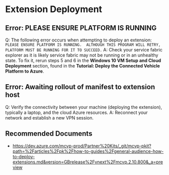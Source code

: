 <properties
	pageTitle="Extension Deployment"
	description="Process extension deployment issues"
	service="microsoft.connectedvehicleplatform"
	resource="core"
	authors="jbeman"
	ms.author="jbeman"
	displayOrder=""
	selfHelpType="generic"
	supportTopicIds="32725773"
	resourceTags=""
	productPesIds="16918"
	cloudEnvironments="public"
	articleId="core-extension-deployment"
	ownershipId="AzureIot_Mobility"
/>

# Extension Deployment

## Error: PLEASE ENSURE PLATFORM IS RUNNING

Q: The following error occurs when attempting to deploy an extension: `PLEASE ENSURE PLATFORM IS RUNNING.  ALTHOUGH THIS PROGRAM WILL RETRY, PLATFORM MUST BE RUNNING FOR IT TO SUCCEED.`
A: Check your service fabric explorer as it is likely service fabric may not be running or in an unhealthy state. To fix it, rerun steps 5 and 6 in the **Windows 10 VM Setup and Cloud Deployment** section, found in the **Tutorial: Deploy the Connected Vehicle Platform to Azure**.

## Error: Awaiting rollout of manifest to extension host

Q: Verify the connectivity between your machine (deploying the extension), typically a laptop, and the cloud Azure resources.
A: Reconnect your network and establish a new VPN session.

## **Recommended Documents**

- https://dev.azure.com/mcvp-prod/Partner%20Kits/_git/mcvp-pkit?path=%2Farticles%2Fpk%2Fhow-to-guides%2Fgeneral-audience-how-to-deploy-extensions.md&version=GBrelease%2Fvnext%2Fmcvp.2.10.800&_a=preview
